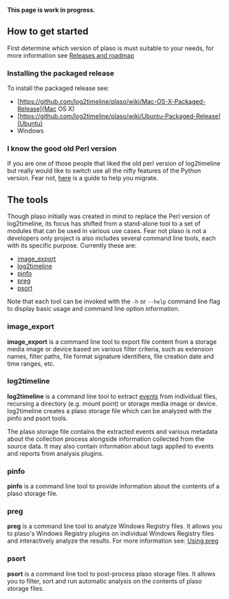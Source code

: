 **This page is work in progress.**

## How to get started

First determine which version of plaso is must suitable to your needs, for more information see [Releases and roadmap](https://github.com/log2timeline/plaso/wiki/Releases-and-roadmap)

### Installing the packaged release

To install the packaged release see:

* [https://github.com/log2timeline/plaso/wiki/Mac-OS-X-Packaged-Release](Mac OS X)
* [https://github.com/log2timeline/plaso/wiki/Ubuntu-Packaged-Release](Ubuntu)
* Windows

### I know the good old Perl version

If you are one of those people that liked the old perl version of log2timeline but really would like to switch use all the nifty features of the Python version. Fear not, [here](https://github.com/log2timeline/plaso/wiki/Upgrading-From-0.x-Branch) is a guide to help you migrate.

## The tools

Though plaso initially was created in mind to replace the Perl version of log2timeline, its focus has shifted from a stand-alone tool to a set of modules that can be used in various use cases. Fear not plaso is not a developers only project is also includes several command line tools, each with its specific purpose. Currently these are:

* [image_export](https://github.com/log2timeline/plaso/wiki/Users-Guide#image_export)
* [log2timeline](https://github.com/log2timeline/plaso/wiki/Users-Guide#log2timeline)
* [pinfo](https://github.com/log2timeline/plaso/wiki/Users-Guide#pinfo)
* [preg](https://github.com/log2timeline/plaso/wiki/Users-Guide#preg)
* [psort](https://github.com/log2timeline/plaso/wiki/Users-Guide#psort)

Note that each tool can be invoked with the `-h` or `--help` command line flag to display basic usage and command line option information.

### image_export

**image_export** is a command line tool to export file content from a storage media image or device based on various filter criteria, such as extension names, filter paths, file format signature identifiers, file creation date and time ranges, etc.

### log2timeline

**log2timeline** is a command line tool to extract [events](https://github.com/log2timeline/plaso/wiki/Scribbles-about-events#what-is-an-event) from individual files, recursing a directory (e.g. mount point) or storage media image or device. log2timeline creates a plaso storage file which can be analyzed with the pinfo and psort tools.

The plaso storage file contains the extracted events and various metadata about the collection process alongside information collected from the source data. It may also contain information about tags applied to events and reports from analysis plugins.

### pinfo

**pinfo** is a command line tool to provide information about the contents of a plaso storage file. 

### preg

**preg** is a command line tool to analyze Windows Registry files. It allows you to plaso's Windows Registry plugins on individual Windows Registry files and interactively analyze the results. For more information see: [Using preg](https://github.com/log2timeline/plaso/wiki/Using-preg)

### psort

**psort** is a command line tool to post-process plaso storage files. It allows you to filter, sort and run automatic analysis on the contents of plaso storage files.